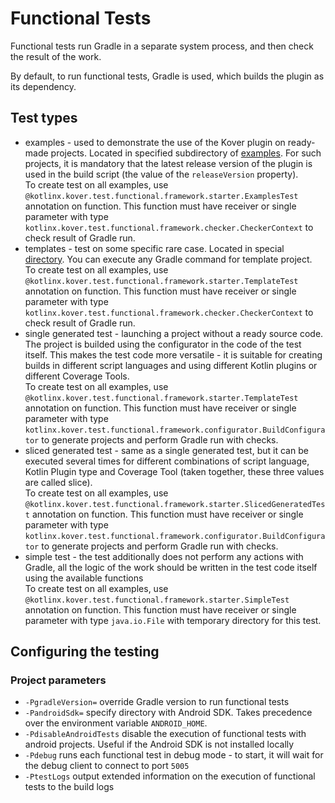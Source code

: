 # Functional Tests
Functional tests run Gradle in a separate system process, and then check the result of the work.

By default, to run functional tests, Gradle is used, which builds the plugin as its dependency.

## Test types
 * examples - used to demonstrate the use of the Kover plugin on ready-made projects. Located in specified subdirectory of [examples](/examples). 
For such projects, it is mandatory that the latest release version of the plugin is used in the build script (the value of the `releaseVersion` property). 
<br/>To create test on all examples, use `@kotlinx.kover.test.functional.framework.starter.ExamplesTest` annotation on function. This function must have receiver or single parameter with type `kotlinx.kover.test.functional.framework.checker.CheckerContext` to check result of Gradle run.
 * templates - test on some specific rare case. Located in special [directory](/src/functionalTest/templates). You can execute any Gradle command for template project.
<br/>To create test on all examples, use `@kotlinx.kover.test.functional.framework.starter.TemplateTest` annotation on function. This function must have receiver or single parameter with type `kotlinx.kover.test.functional.framework.checker.CheckerContext` to check result of Gradle run. 
 * single generated test - launching a project without a ready source code. The project is builded using the configurator in the code of the test itself. This makes the test code more versatile - it is suitable for creating builds in different script languages and using different Kotlin plugins or different Coverage Tools.
<br/>To create test on all examples, use `@kotlinx.kover.test.functional.framework.starter.TemplateTest` annotation on function. This function must have receiver or single parameter with type `kotlinx.kover.test.functional.framework.configurator.BuildConfigurator` to generate projects and perform Gradle run with checks. 
 * sliced generated test - same as a single generated test, but it can be executed several times for different combinations of script language, Kotlin Plugin type and Coverage Tool (taken together, these three values are called slice).
<br/>To create test on all examples, use `@kotlinx.kover.test.functional.framework.starter.SlicedGeneratedTest` annotation on function. This function must have receiver or single parameter with type `kotlinx.kover.test.functional.framework.configurator.BuildConfigurator` to generate projects and perform Gradle run with checks.
 * simple test - the test additionally does not perform any actions with Gradle, all the logic of the work should be written in the test code itself using the available functions
<br/>To create test on all examples, use `@kotlinx.kover.test.functional.framework.starter.SimpleTest` annotation on function. This function must have receiver or single parameter with type `java.io.File` with temporary directory for this test.

## Configuring the testing
### Project parameters
* `-PgradleVersion=` override Gradle version to run functional tests
* `-PandroidSdk=` specify directory with Android SDK. Takes precedence over the environment variable `ANDROID_HOME`.
* `-PdisableAndroidTests` disable the execution of functional tests with android projects. Useful if the Android SDK is not installed locally
* `-Pdebug` runs each functional test in debug mode - to start, it will wait for the debug client to connect to port `5005`
* `-PtestLogs` output extended information on the execution of functional tests to the build logs
